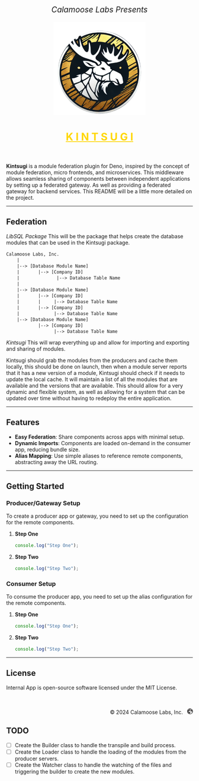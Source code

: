 <p align="center" style="font-size: 1.5em;">
  <i>Calamoose Labs Presents</i>
</p>
<p align="center">
  <img height="250px" src="../static/kintsugi-logo.png" alt="Logo" />
</p>
<h1 align="center" style="color: gold;">
  <u>K I N T S U G I</u>
  <br />
  <br />
</h1>

**Kintsugi** is a module federation plugin for Deno, inspired by the concept
of module federation, micro frontends, and microservices. This middleware allows
seamless sharing of components between independent applications by setting up a
federated gateway. As well as providing a federated gateway for backend
services. This README will be a little more detailed on the project.

---

## Federation

_LibSQL Package_ This will be the package that helps create the database modules
that can be used in the Kintsugi package.

```
Calamoose Labs, Inc.
    |
    |--> [Database Module Name]
    |       |--> [Company ID]
    |              |--> Database Table Name
    |
    |--> [Database Module Name]
    |       |--> [Company ID]
    |       |     |--> Database Table Name
    |       |--> [Company ID]
    |             |--> Database Table Name
    |--> [Database Module Name]
            |--> [Company ID]
                  |--> Database Table Name
```

_Kintsugi_ This will wrap everything up and allow for importing and exporting
and sharing of modules.

Kintsugi should grab the modules from the producers and cache them locally, this
should be done on launch, then when a module server reports that it has a new
version of a module, Kintsugi should check if it needs to update the local
cache. It will maintain a list of all the modules that are available and the
versions that are available. This should allow for a very dynamic and flexible
system, as well as allowing for a system that can be updated over time without
having to redeploy the entire application.

---

## Features

- **Easy Federation**: Share components across apps with minimal setup.
- **Dynamic Imports**: Components are loaded on-demand in the consumer app,
  reducing bundle size.
- **Alias Mapping**: Use simple aliases to reference remote components,
  abstracting away the URL routing.

---

## Getting Started

### Producer/Gateway Setup

To create a producer app or gateway, you need to set up the configuration for
the remote components.

1. **Step One**

   ```typescript
   console.log("Step One");
   ```

2. **Step Two**
   ```typescript
   console.log("Step Two");
   ```

### Consumer Setup

To consume the producer app, you need to set up the alias configuration for the
remote components.

1. **Step One**

   ```typescript
   console.log("Step One");
   ```

2. **Step Two**
   ```typescript
   console.log("Step Two");
   ```

---

## License

Internal App is open-source software licensed under the MIT License.

<p align="right">
  <br />
  <br />
  <span>© 2024 Calamoose Labs, Inc.</span> &nbsp; <img src="../static/logo.png" alt="Calamoose Labs Logo" height="15px">
</p>

## TODO

- [ ] Create the Builder class to handle the transpile and build process.
- [ ] Create the Loader class to handle the loading of the modules from the
      producer servers.
- [ ] Create the Watcher class to handle the watching of the files and
      triggering the builder to create the new modules.
